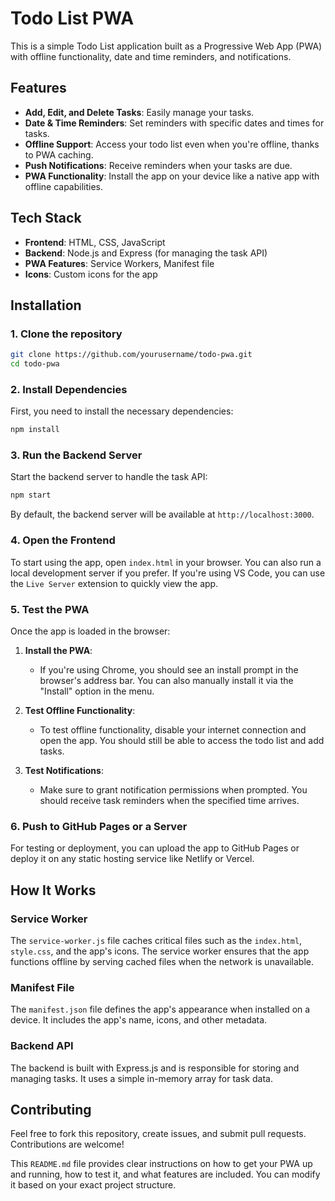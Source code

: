 # Todo List PWA

This is a simple Todo List application built as a Progressive Web App (PWA) with offline functionality, date and time reminders, and notifications.

## Features

* **Add, Edit, and Delete Tasks**: Easily manage your tasks.
* **Date & Time Reminders**: Set reminders with specific dates and times for tasks.
* **Offline Support**: Access your todo list even when you're offline, thanks to PWA caching.
* **Push Notifications**: Receive reminders when your tasks are due.
* **PWA Functionality**: Install the app on your device like a native app with offline capabilities.

## Tech Stack

* **Frontend**: HTML, CSS, JavaScript
* **Backend**: Node.js and Express (for managing the task API)
* **PWA Features**: Service Workers, Manifest file
* **Icons**: Custom icons for the app

## Installation

### 1. Clone the repository

```bash
git clone https://github.com/yourusername/todo-pwa.git
cd todo-pwa
```

### 2. Install Dependencies

First, you need to install the necessary dependencies:

```bash
npm install
```

### 3. Run the Backend Server

Start the backend server to handle the task API:

```bash
npm start
```

By default, the backend server will be available at `http://localhost:3000`.

### 4. Open the Frontend

To start using the app, open `index.html` in your browser. You can also run a local development server if you prefer. If you're using VS Code, you can use the `Live Server` extension to quickly view the app.

### 5. Test the PWA

Once the app is loaded in the browser:

1. **Install the PWA**:

   * If you're using Chrome, you should see an install prompt in the browser's address bar. You can also manually install it via the "Install" option in the menu.
2. **Test Offline Functionality**:

   * To test offline functionality, disable your internet connection and open the app. You should still be able to access the todo list and add tasks.
3. **Test Notifications**:

   * Make sure to grant notification permissions when prompted. You should receive task reminders when the specified time arrives.

### 6. Push to GitHub Pages or a Server

For testing or deployment, you can upload the app to GitHub Pages or deploy it on any static hosting service like Netlify or Vercel.

## How It Works

### Service Worker

The `service-worker.js` file caches critical files such as the `index.html`, `style.css`, and the app's icons. The service worker ensures that the app functions offline by serving cached files when the network is unavailable.

### Manifest File

The `manifest.json` file defines the app's appearance when installed on a device. It includes the app's name, icons, and other metadata.

### Backend API

The backend is built with Express.js and is responsible for storing and managing tasks. It uses a simple in-memory array for task data.

## Contributing

Feel free to fork this repository, create issues, and submit pull requests. Contributions are welcome!

This `README.md` file provides clear instructions on how to get your PWA up and running, how to test it, and what features are included. You can modify it based on your exact project structure. 
